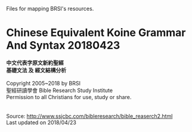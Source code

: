 Files for mapping BRSI's resources.

# Chinese Equivalent Koine Grammar And Syntax 20180423

<b>中文代表字原文新約聖經</b><br>
<b>基礎文法 及 經文結構分析</b><br>
<br>
Copyright 2005~2018 by BRSI<br>
聖經研讀學會 Bible Research Study Institute<br>
Permission to all Christians for use, study or share.<br><br>
<br>
Source: <a href='http://www.ssjcbc.com/bibleresearch/bible_reaserch2.html'>http://www.ssjcbc.com/bibleresearch/bible_reaserch2.html</a>
<br>
Last updated on 2018/04/23
